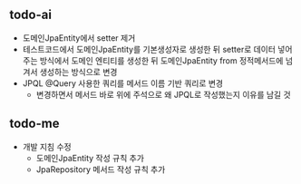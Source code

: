 ## todo-ai
- 도메인JpaEntity에서 setter 제거
- 테스트코드에서 도메인JpaEntity를 기본생성자로 생성한 뒤 setter로 데이터 넣어주는 방식에서 도메인 엔티티를 생성한 뒤 도메인JpaEntity from 정적메서드에 넘겨서 생성하는 방식으로 변경
- JPQL @Query 사용한 쿼리를 메서드 이름 기반 쿼리로 변경
  - 변경하면서 메서드 바로 위에 주석으로 왜 JPQL로 작성했는지 이유를 남길 것

## todo-me
- 개발 지침 수정
  - 도메인JpaEntity 작성 규칙 추가
  - JpaRepository 메서드 작성 규칙 추가
